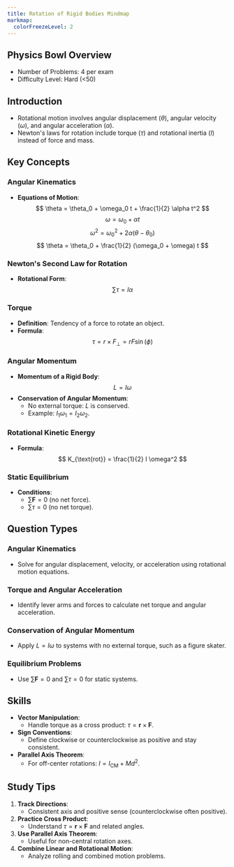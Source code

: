 ```yaml
---
title: Rotation of Rigid Bodies Mindmap
markmap:
  colorFreezeLevel: 2
---
```


## Physics Bowl Overview

- Number of Problems: 4 per exam
- Difficulty Level: Hard (<50)

## Introduction

- Rotational motion involves angular displacement ($\theta$), angular velocity ($\omega$), and angular acceleration ($\alpha$).
- Newton's laws for rotation include torque ($\tau$) and rotational inertia ($I$) instead of force and mass.

## Key Concepts

### Angular Kinematics
- **Equations of Motion**:
  $$
  \theta = \theta_0 + \omega_0 t + \frac{1}{2} \alpha t^2
  $$
  $$
  \omega = \omega_0 + \alpha t
  $$
  $$
  \omega^2 = \omega_0^2 + 2\alpha(\theta - \theta_0)
  $$
  $$
  \theta = \theta_0 + \frac{1}{2} (\omega_0 + \omega) t
  $$
### Newton's Second Law for Rotation
- **Rotational Form**:
  $$
  \sum \tau = I \alpha
  $$

### Torque
- **Definition**: Tendency of a force to rotate an object.
- **Formula**:
  $$
  \tau = r \times F_\perp = r F \sin(\phi)
  $$

### Angular Momentum
- **Momentum of a Rigid Body**:
  $$
  L = I \omega
  $$
- **Conservation of Angular Momentum**:
  - No external torque: $L$ is conserved.
  - Example: $I_1 \omega_1 = I_2 \omega_2$.

### Rotational Kinetic Energy
- **Formula**:
  $$
  K_{\text{rot}} = \frac{1}{2} I \omega^2
  $$

### Static Equilibrium
- **Conditions**:
  - $\sum \mathbf{F} = 0$ (no net force).
  - $\sum \tau = 0$ (no net torque).

## Question Types

### Angular Kinematics
- Solve for angular displacement, velocity, or acceleration using rotational motion equations.

### Torque and Angular Acceleration
- Identify lever arms and forces to calculate net torque and angular acceleration.

### Conservation of Angular Momentum
- Apply $L = I \omega$ to systems with no external torque, such as a figure skater.

### Equilibrium Problems
- Use $\sum \mathbf{F} = 0$ and $\sum \tau = 0$ for static systems.

## Skills

- **Vector Manipulation**:
  - Handle torque as a cross product: $\tau = \mathbf{r} \times \mathbf{F}$.
- **Sign Conventions**:
  - Define clockwise or counterclockwise as positive and stay consistent.
- **Parallel Axis Theorem**:
  - For off-center rotations: $I = I_{\text{CM}} + M d^2$.

## Study Tips

1. **Track Directions**:
   - Consistent axis and positive sense (counterclockwise often positive).
2. **Practice Cross Product**:
   - Understand $\tau = \mathbf{r} \times \mathbf{F}$ and related angles.
3. **Use Parallel Axis Theorem**:
   - Useful for non-central rotation axes.
4. **Combine Linear and Rotational Motion**:
   - Analyze rolling and combined motion problems.

